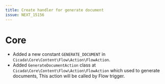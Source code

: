 ```yaml
---
title: Create handler for generate document
issue: NEXT_15156
---
```

# Core
* Added a new constant `GENERATE_DOCUMENT` in `Cicada\Core\Content\Flow\Action\FlowAction`.
* Added `GenerateDocumentAction` class at `Cicada\Core\Content\Flow\Action\FlowAction` which used to generate documents, This action will be called by Flow trigger.
